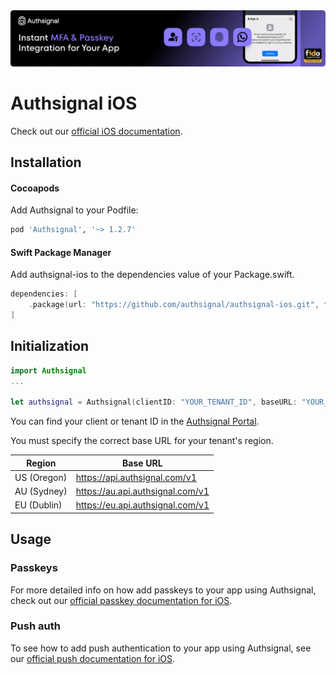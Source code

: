 <img width="1070" alt="Authsignal" src="https://raw.githubusercontent.com/authsignal/authsignal-ios/main/.github/images/authsignal.png">

# Authsignal iOS

Check out our [official iOS documentation](https://docs.authsignal.com/sdks/client/ios).

## Installation

#### Cocoapods

Add Authsignal to your Podfile:

```rb
pod 'Authsignal', '~> 1.2.7'
```

#### Swift Package Manager

Add authsignal-ios to the dependencies value of your Package.swift.

```swift
dependencies: [
    .package(url: "https://github.com/authsignal/authsignal-ios.git", from: "1.2.7")
]
```

## Initialization

```swift
import Authsignal
...

let authsignal = Authsignal(clientID: "YOUR_TENANT_ID", baseURL: "YOUR_REGION_BASE_URL")
```

You can find your client or tenant ID in the [Authsignal Portal](https://portal.authsignal.com/organisations/tenants/api).

You must specify the correct base URL for your tenant's region.

| Region      | Base URL                         |
| ----------- | -------------------------------- |
| US (Oregon) | https://api.authsignal.com/v1    |
| AU (Sydney) | https://au.api.authsignal.com/v1 |
| EU (Dublin) | https://eu.api.authsignal.com/v1 |

## Usage

### Passkeys

For more detailed info on how add passkeys to your app using Authsignal, check out our [official passkey documentation for iOS](https://docs.authsignal.com/sdks/client/ios#passkeys).

### Push auth

To see how to add push authentication to your app using Authsignal, see our [official push documentation for iOS](https://docs.authsignal.com/sdks/client/ios#push).
